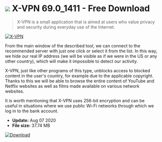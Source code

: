 # ![](https://cdn.softexe.net/static/icon/win.gif) X-VPN 69.0_1411 - Free Download

> X-VPN is a small application that is aimed at users who value privacy and security during everyday use of the Internet.

[![X-VPN](https://gallery.dpcdn.pl/imgc/Tools/90270/g_-_420x350_1.5_-_xf227c587-229f-45bf-8058-25838efcbea1.jpg)](https://softexe.net/win/security-privacy/data-protection/x-vpn:hdRc.html)

From the main window of the described tool, we can connect to the recommended server with just one click or select it from the list. In this way, we hide our real IP address (we will be visible as if we were in the US or any other country), which will make it impossible to detect our activity.
 
 X-VPN, just like other programs of this type, unblocks access to blocked content in the user's country, for example due to the applicable copyright. Thanks to this we will be able to browse the entire content of YouTube and Netflix websites as well as films made available on various network websites.
 
 It is worth mentioning that X-VPN uses 256-bit encryption and can be useful in situations where we use public Wi-Fi networks through which we log in to the bank account.


- **Update:** Aug 07 2020
- **File size:** 37.74 MB

[![Download](https://cdn.softexe.net/static/img/download.png)](https://softexe.net/win/security-privacy/data-protection/x-vpn:hdRc.html)

